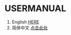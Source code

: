 # USERMANUAL
1. English  [HERE](https://docs.google.com/document/d/1EUf92K2dVH9UgoT-dyulchsxXo7saZlq/edit?usp=sharing&ouid=103058621257386854298&rtpof=true&sd=true)
1. 简体中文 [点击此处](https://docs.google.com/document/d/1i6DuWz3okilK8k1NlWyFHLmpbV02zVqH/edit?usp=sharing&ouid=103058621257386854298&rtpof=true&sd=true)
